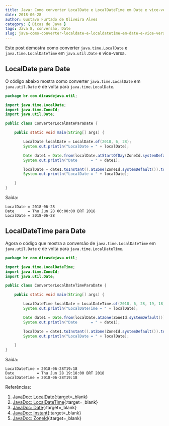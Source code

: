 ```yaml
---
title: Java: Como converter LocalDate e LocalDateTime em Date e vice-versa
date: 2018-06-28
author: Gustavo Furtado de Oliveira Alves
category: { Dicas de Java }
tags: Java 8, conversão, Date
slug: java-como-converter-localdate-e-localdatetime-em-date-e-vice-versa
---
```


Este post demostra como converter `java.time.LocalDate` e `java.time.LocalDateTime`
em `java.util.Date` e vice-versa.

## LocalDate para Date

O código abaixo mostra como converter `java.time.LocalDate`
em `java.util.Date` e de volta para `java.time.LocalDate`.

```java
package br.com.dicasdejava.util;

import java.time.LocalDate;
import java.time.ZoneId;
import java.util.Date;

public class ConverterLocalDateParaDate {

	public static void main(String[] args) {

		LocalDate localDate = LocalDate.of(2018, 6, 28);
		System.out.println("LocalDate = " + localDate);

		Date date1 = Date.from(localDate.atStartOfDay(ZoneId.systemDefault()).toInstant());
		System.out.println("Date      = " + date1);

		localDate = date1.toInstant().atZone(ZoneId.systemDefault()).toLocalDate();
		System.out.println("LocalDate = " + localDate);

	}
}
```

Saída:

```
LocalDate = 2018-06-28
Date      = Thu Jun 28 00:00:00 BRT 2018
LocalDate = 2018-06-28
```

## LocalDateTime para Date

Agora o código que mostra a conversão de `java.time.LocalDateTime`
em `java.util.Date` e de volta para `java.time.LocalDateTime`.

```java
package br.com.dicasdejava.util;

import java.time.LocalDateTime;
import java.time.ZoneId;
import java.util.Date;

public class ConverterLocalDateTimeParaDate {

	public static void main(String[] args) {

		LocalDateTime localDate = LocalDateTime.of(2018, 6, 28, 19, 18);
		System.out.println("LocalDateTime = " + localDate);

		Date date1 = Date.from(localDate.atZone(ZoneId.systemDefault()).toInstant());
		System.out.println("Date      = " + date1);

		localDate = date1.toInstant().atZone(ZoneId.systemDefault()).toLocalDateTime();
		System.out.println("LocalDate = " + localDate);

	}
}
```

Saída:

```
LocalDateTime = 2018-06-28T19:18
Date          = Thu Jun 28 19:18:00 BRT 2018
LocalDateTime = 2018-06-28T19:18
```


Referências:

1. [JavaDoc: LocalDate](https://docs.oracle.com/javase/8/docs/api/java/time/LocalDate.html){:target=\_blank}
2. [JavaDoc: LocalDateTime](https://docs.oracle.com/javase/8/docs/api/java/time/LocalDateTime.html){:target=\_blank}
3. [JavaDoc: Date](https://docs.oracle.com/javase/8/docs/api/java/util/Date.html){:target=\_blank}
4. [JavaDoc: Instant](https://docs.oracle.com/javase/8/docs/api/java/time/Instant.html){:target=\_blank}
5. [JavaDoc: ZoneId](https://docs.oracle.com/javase/8/docs/api/java/time/ZoneId.html){:target=\_blank}